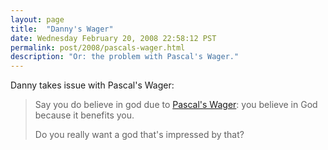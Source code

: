 ```yaml
---
layout: page
title:  "Danny's Wager"
date: Wednesday February 20, 2008 22:58:12 PST
permalink: post/2008/pascals-wager.html
description: "Or: the problem with Pascal's Wager."
---
```


Danny takes issue with Pascal's Wager:

> Say you do believe in god due to [Pascal's Wager](https://en.wikipedia.org/wiki/Pascal%27s_Wager): you believe in God because it benefits you.
> 
> Do you really want a god that's impressed by that?
